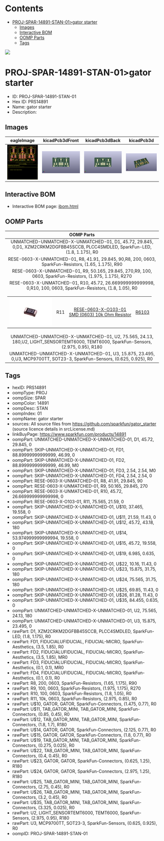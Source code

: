 



Contents
========

* [PROJ-SPAR-14891-STAN-01>gator starter](#proj-spar-14891-stan-01gator-starter)
	* [Images](#images)
	* [Interactive BOM](#interactive-bom)
	* [OOMP Parts](#oomp-parts)
	* [Tags](#tags)
  
![][im]
# PROJ-SPAR-14891-STAN-01>gator starter

- ID: PROJ-SPAR-14891-STAN-01
- Hex ID: PRS14891
- Name: gator starter
- Description: 

## Images
  
  

|eagleImage|kicadPcb3dFront|kicadPcb3dBack|kicadPcb3d|
| :---: | :---: | :---: | :---: |
|[![eagleImage](eagleImage_140.png)](eagleImage_600.png)|[![kicadPcb3dFront](kicadPcb3dFront_140.png)](kicadPcb3dFront_600.png)|[![kicadPcb3dBack](kicadPcb3dBack_140.png)](kicadPcb3dBack_600.png)|[![kicadPcb3d](kicadPcb3d_140.png)](kicadPcb3d_600.png)|

## Interactive BOM

- Interactive BOM page: [ibom.html](kicad/bom/ibom.html)

## OOMP Parts
  

|OOMP Parts|
| :---: |
|UNMATCHED-UNMATCHED-X-UNMATCHED-01, D1, 45.72, 29.845, 0,D1, XZM2CRKM2DGFBB45SCCB, PLCC4SMDLED, SparkFun-LED, (1.8, 1.175), R0|
|RESE-0603-X-UNMATCHED-01, R8, 41.91, 29.845, 90,R8, 200, 0603, SparkFun-Resistors, (1.65, 1.175), R90|
|RESE-0603-X-UNMATCHED-01, R9, 50.165, 29.845, 270,R9, 100, 0603, SparkFun-Resistors, (1.975, 1.175), R270|
|RESE-0603-X-UNMATCHED-01, R10, 45.72, 26.669999999999998, 0,R10, 100, 0603, SparkFun-Resistors, (1.8, 1.05), R0|
|<table><tr><td>![RESE-0603-X-O103-01](https://raw.githubusercontent.com/oomlout/oomlout_OOMP_parts/main/RESE-0603-X-O103-01/image_140.jpg)</td><td> R11</td><td>[RESE-0603-X-O103-01<br>SMD (0603) 10k Ohm Resistor](https://github.com/oomlout/oomlout_OOMP_parts/tree/main/RESE-0603-X-O103-01/)</td><td>[R6103](https://github.com/oomlout/oomlout_OOMP_parts/tree/main/RESE-0603-X-O103-01/)</td></tr></table>|
|UNMATCHED-UNMATCHED-X-UNMATCHED-01, U2, 75.565, 24.13, 180,U2, LIGHT_SENSORTEMT6000, TEMT6000, SparkFun-Sensors, (2.975, 0.95), R180|
|UNMATCHED-UNMATCHED-X-UNMATCHED-01, U3, 15.875, 23.495, 0,U3, MCP9700TT, SOT23-3, SparkFun-Sensors, (0.625, 0.925), R0|

## Tags

- hexID: PRS14891
- oompType: PROJ
- oompSize: SPAR
- oompColor: 14891
- oompDesc: STAN
- oompIndex: 01
- oompName: gator starter
- sources: All source files from https://github.com/sparkfun/gator_starter (source licence details in srcLicense.md)
- linkBuyPage: https://www.sparkfun.com/products/14891
- oompPart: UNMATCHED-UNMATCHED-X-UNMATCHED-01, D1, 45.72, 29.845, 0
- oompPart: SKIP-UNMATCHED-X-UNMATCHED-01, FD1, 88.89999999999999, 46.99, 0
- oompPart: SKIP-UNMATCHED-X-UNMATCHED-01, FD2, 88.89999999999999, 46.99, M0
- oompPart: SKIP-UNMATCHED-X-UNMATCHED-01, FD3, 2.54, 2.54, M0
- oompPart: SKIP-UNMATCHED-X-UNMATCHED-01, FD4, 2.54, 2.54, 0
- oompPart: RESE-0603-X-UNMATCHED-01, R8, 41.91, 29.845, 90
- oompPart: RESE-0603-X-UNMATCHED-01, R9, 50.165, 29.845, 270
- oompPart: RESE-0603-X-UNMATCHED-01, R10, 45.72, 26.669999999999998, 0
- oompPart: RESE-0603-X-O103-01, R11, 75.565, 21.59, 0
- oompPart: SKIP-UNMATCHED-X-UNMATCHED-01, U$10, 37.465, 19.558, 0
- oompPart: SKIP-UNMATCHED-X-UNMATCHED-01, U$11, 21.59, 11.43, 0
- oompPart: SKIP-UNMATCHED-X-UNMATCHED-01, U$12, 45.72, 43.18, 180
- oompPart: SKIP-UNMATCHED-X-UNMATCHED-01, U$14, 53.974999999999994, 19.558, 0
- oompPart: SKIP-UNMATCHED-X-UNMATCHED-01, U$15, 45.72, 19.558, 0
- oompPart: SKIP-UNMATCHED-X-UNMATCHED-01, U$19, 6.985, 0.635, 0
- oompPart: SKIP-UNMATCHED-X-UNMATCHED-01, U$22, 10.16, 11.43, 0
- oompPart: SKIP-UNMATCHED-X-UNMATCHED-01, U$23, 15.875, 31.75, 180
- oompPart: SKIP-UNMATCHED-X-UNMATCHED-01, U$24, 75.565, 31.75, 180
- oompPart: SKIP-UNMATCHED-X-UNMATCHED-01, U$25, 69.85, 11.43, 0
- oompPart: SKIP-UNMATCHED-X-UNMATCHED-01, U$26, 81.28, 11.43, 0
- oompPart: SKIP-UNMATCHED-X-UNMATCHED-01, U$35, 84.455, 0.635, 0
- oompPart: UNMATCHED-UNMATCHED-X-UNMATCHED-01, U2, 75.565, 24.13, 180
- oompPart: UNMATCHED-UNMATCHED-X-UNMATCHED-01, U3, 15.875, 23.495, 0
- rawPart: D1, XZM2CRKM2DGFBB45SCCB, PLCC4SMDLED, SparkFun-LED, (1.8, 1.175), R0
- rawPart: FD1, FIDUCIALUFIDUCIAL, FIDUCIAL-MICRO, SparkFun-Aesthetics, (3.5, 1.85), R0
- rawPart: FD2, FIDUCIALUFIDUCIAL, FIDUCIAL-MICRO, SparkFun-Aesthetics, (3.5, 1.85), MR0
- rawPart: FD3, FIDUCIALUFIDUCIAL, FIDUCIAL-MICRO, SparkFun-Aesthetics, (0.1, 0.1), MR0
- rawPart: FD4, FIDUCIALUFIDUCIAL, FIDUCIAL-MICRO, SparkFun-Aesthetics, (0.1, 0.1), R0
- rawPart: R8, 200, 0603, SparkFun-Resistors, (1.65, 1.175), R90
- rawPart: R9, 100, 0603, SparkFun-Resistors, (1.975, 1.175), R270
- rawPart: R10, 100, 0603, SparkFun-Resistors, (1.8, 1.05), R0
- rawPart: R11, 10k, 0603, SparkFun-Resistors, (2.975, 0.85), R0
- rawPart: U$10, GATOR, GATOR, SparkFun-Connectors, (1.475, 0.77), R0
- rawPart: U$11, TAB_GATOR_MINI, TAB_GATOR_MINI, SparkFun-Connectors, (0.85, 0.45), R0
- rawPart: U$12, TAB_GATOR_MINI, TAB_GATOR_MINI, SparkFun-Connectors, (1.8, 1.7), R180
- rawPart: U$14, GATOR, GATOR, SparkFun-Connectors, (2.125, 0.77), R0
- rawPart: U$15, GATOR, GATOR, SparkFun-Connectors, (1.8, 0.77), R0
- rawPart: U$19, TAB_GATOR_MINI, TAB_GATOR_MINI, SparkFun-Connectors, (0.275, 0.025), R0
- rawPart: U$22, TAB_GATOR_MINI, TAB_GATOR_MINI, SparkFun-Connectors, (0.4, 0.45), R0
- rawPart: U$23, GATOR, GATOR, SparkFun-Connectors, (0.625, 1.25), R180
- rawPart: U$24, GATOR, GATOR, SparkFun-Connectors, (2.975, 1.25), R180
- rawPart: U$25, TAB_GATOR_MINI, TAB_GATOR_MINI, SparkFun-Connectors, (2.75, 0.45), R0
- rawPart: U$26, TAB_GATOR_MINI, TAB_GATOR_MINI, SparkFun-Connectors, (3.2, 0.45), R0
- rawPart: U$35, TAB_GATOR_MINI, TAB_GATOR_MINI, SparkFun-Connectors, (3.325, 0.025), R0
- rawPart: U2, LIGHT_SENSORTEMT6000, TEMT6000, SparkFun-Sensors, (2.975, 0.95), R180
- rawPart: U3, MCP9700TT, SOT23-3, SparkFun-Sensors, (0.625, 0.925), R0
- oompID: PROJ-SPAR-14891-STAN-01



[im]: kicadPcb3d_450.png
